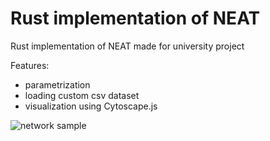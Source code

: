 # Rust implementation of NEAT

Rust implementation of NEAT made for university project

Features:
- parametrization
- loading custom csv dataset
- visualization using Cytoscape.js

![network sample](https://user-images.githubusercontent.com/16499460/180267861-15025679-884a-4600-bd61-c036c853e4c2.png)
